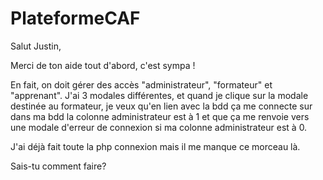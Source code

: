 # PlateformeCAF

Salut Justin, 

Merci de ton aide tout d'abord, c'est sympa !

En fait, on doit gérer des accès "administrateur", "formateur" et "apprenant".
J'ai 3 modales différentes, et quand je clique sur la modale destinée au formateur, je veux qu'en lien avec la bdd ça me connecte sur dans ma bdd la colonne administrateur est à 1
et que ça me renvoie vers une modale d'erreur de connexion si ma colonne administrateur est à 0.

J'ai déjà fait toute la php connexion mais il me manque ce morceau là.

Sais-tu comment faire?

